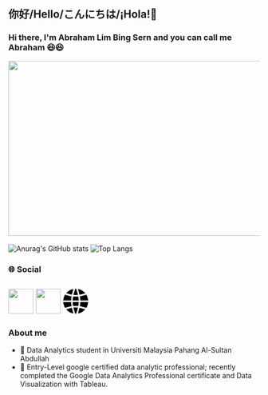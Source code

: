 ## 你好/Hello/こんにちは/¡Hola!👋

### Hi there, I'm Abraham Lim Bing Sern and you can call me Abraham 😆😆
<img src="https://github.com/AbrahamLimBingSern/AbrahamLimBingSern/assets/139485622/223190be-141a-4057-aa99-c42a49e3cbf2" width="850" height="350">

![Anurag's GitHub stats](https://github-readme-stats.vercel.app/api?username=AbrahamLimBingSern&show_icons=true&theme=radical) ![Top Langs](https://github-readme-stats.vercel.app/api/top-langs/?username=AbrahamLimBingSern&layout=compact)

### 🌐 Social

[<img src="https://github.com/AbrahamLimBingSern/AbrahamLimBingSern/assets/139485622/a42ce2c5-9865-4675-a72e-3587ab9395a5" width="50" height="50">][1]
[<img src="https://github.com/AbrahamLimBingSern/AbrahamLimBingSern/assets/139485622/d1d5df27-bc4d-4a2a-b566-7eb2609b4a83" width="50" height="50">][2]
[<img src="https://github.com/AbrahamLimBingSern/AbrahamLimBingSern/blob/main/global-symbol-of-black-circle-with-grid.png" width="50" height="50" style="color: white">][3]
-

### About me
- 🌱 Data Analytics student in Universiti Malaysia Pahang Al-Sultan Abdullah
- 🔭 Entry-Level google certified data analytic professional; recently completed the Google Data Analytics Professional certificate and Data Visualization with Tableau.

[1]: https://www.linkedin.com/in/abrahamlim
[2]: https://public.tableau.com/app/profile/abraham.lim
[3]: https://abrahamlimresume.netlify.app

<!--
**AbrahamLimBingSern/AbrahamLimBingSern** is a ✨ _special_ ✨ repository because its `README.md` (this file) appears on your GitHub profile.
![<Badge Name>](https://img.shields.io/badge/<Badge Text>-<Background Color>?style=for-the-badge&logo=<Icon Name>&logoColor=<Logo Color>)
Here are some ideas to get you started:

- 🔭 I’m currently working on ...
- 🌱 I’m currently learning ...
- 👯 I’m looking to collaborate on ...
- 🤔 I’m looking for help with ...
- 💬 Ask me about ...
- 📫 How to reach me: ...
- 😄 Pronouns: ...
- ⚡ Fun fact: ...
-->
